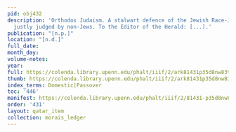 ```yaml
---
pid: obj432
description: 'Orthodox Judaism. A stalwart defence of the Jewish Race-Judaism to be
  justly judged by non-Jews. To the Editor of the Herald: [...].'
publication: "[n.p.]"
location: "[n.d.]"
full_date:
month_day:
volume-notes:
year:
full: https://colenda.library.upenn.edu/phalt/iiif/2/ark81431p35d8nw83%2FSHA256E-s8157828--46368d6b578e09a4c7c9195d317280f6fa2635ee4d9013626f8956b584083bd8.jpeg/full/3500,/0/default.jpg
thumb: https://colenda.library.upenn.edu/phalt/iiif/2/ark81431p35d8nw83%2FSHA256E-s8157828--46368d6b578e09a4c7c9195d317280f6fa2635ee4d9013626f8956b584083bd8.jpeg/full/!200,200/0/default.jpg
index_terms: Domestic|Passover
toc: '446'
manifest: https://colenda.library.upenn.edu/phalt/iiif/2/81431-p35d8nw83/manifest
order: '431'
layout: qatar_item
collection: morais_ledger
---
```

